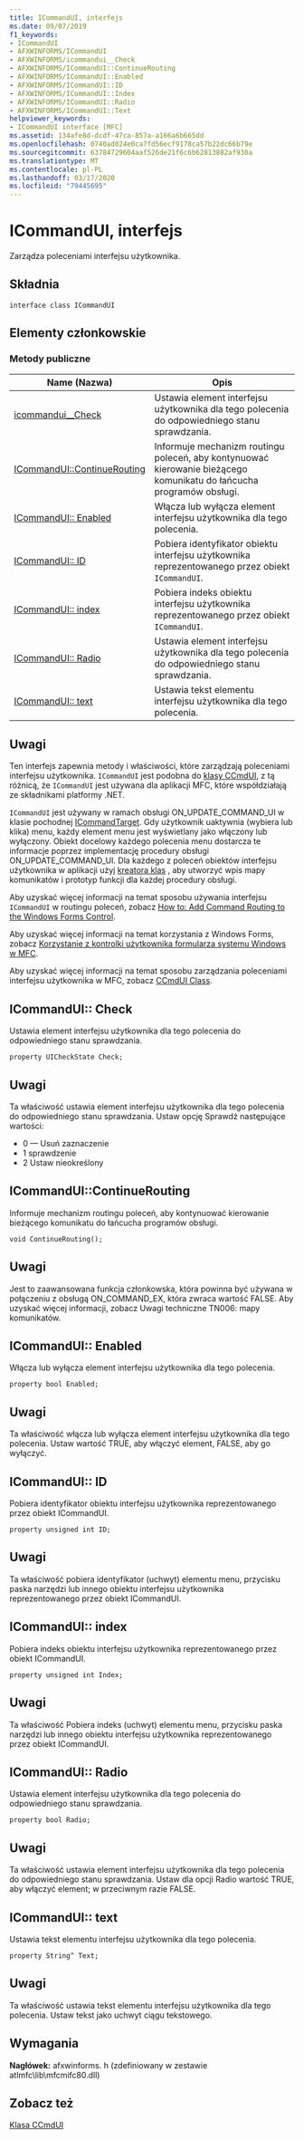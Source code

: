 ```yaml
---
title: ICommandUI, interfejs
ms.date: 09/07/2019
f1_keywords:
- ICommandUI
- AFXWINFORMS/ICommandUI
- AFXWINFORMS/icommandui__Check
- AFXWINFORMS/ICommandUI::ContinueRouting
- AFXWINFORMS/ICommandUI::Enabled
- AFXWINFORMS/ICommandUI::ID
- AFXWINFORMS/ICommandUI::Index
- AFXWINFORMS/ICommandUI::Radio
- AFXWINFORMS/ICommandUI::Text
helpviewer_keywords:
- ICommandUI interface [MFC]
ms.assetid: 134afe8d-dcdf-47ca-857a-a166a6b665dd
ms.openlocfilehash: 0740ad024e0ca7fd56ecf9178ca57b22dc66b79e
ms.sourcegitcommit: 63784729604aaf526de21f6c6b62813882af930a
ms.translationtype: MT
ms.contentlocale: pl-PL
ms.lasthandoff: 03/17/2020
ms.locfileid: "79445695"
---
```

# <a name="icommandui-interface"></a>ICommandUI, interfejs

Zarządza poleceniami interfejsu użytkownika.

## <a name="syntax"></a>Składnia

```
interface class ICommandUI
```

## <a name="members"></a>Elementy członkowskie

### <a name="public-methods"></a>Metody publiczne

|Name (Nazwa)|Opis|
|----------|-----------------|
|[icommandui__Check](#check)|Ustawia element interfejsu użytkownika dla tego polecenia do odpowiedniego stanu sprawdzania.|
|[ICommandUI::ContinueRouting](#continuerouting)|Informuje mechanizm routingu poleceń, aby kontynuować kierowanie bieżącego komunikatu do łańcucha programów obsługi.|
|[ICommandUI:: Enabled](#enabled)|Włącza lub wyłącza element interfejsu użytkownika dla tego polecenia.|
|[ICommandUI:: ID](#id)|Pobiera identyfikator obiektu interfejsu użytkownika reprezentowanego przez obiekt `ICommandUI`.|
|[ICommandUI:: index](#index)|Pobiera indeks obiektu interfejsu użytkownika reprezentowanego przez obiekt `ICommandUI`.|
|[ICommandUI:: Radio](#radio)|Ustawia element interfejsu użytkownika dla tego polecenia do odpowiedniego stanu sprawdzania.|
|[ICommandUI:: text](#text)|Ustawia tekst elementu interfejsu użytkownika dla tego polecenia.|

## <a name="remarks"></a>Uwagi

Ten interfejs zapewnia metody i właściwości, które zarządzają poleceniami interfejsu użytkownika. `ICommandUI` jest podobna do [klasy CCmdUI](../../mfc/reference/ccmdui-class.md), z tą różnicą, że `ICommandUI` jest używana dla aplikacji MFC, które współdziałają ze składnikami platformy .NET.

`ICommandUI` jest używany w ramach obsługi ON_UPDATE_COMMAND_UI w klasie pochodnej [ICommandTarget](../../mfc/reference/icommandtarget-interface.md). Gdy użytkownik uaktywnia (wybiera lub klika) menu, każdy element menu jest wyświetlany jako włączony lub wyłączony. Obiekt docelowy każdego polecenia menu dostarcza te informacje poprzez implementację procedury obsługi ON_UPDATE_COMMAND_UI. Dla każdego z poleceń obiektów interfejsu użytkownika w aplikacji użyj [kreatora klas](mfc-class-wizard.md) , aby utworzyć wpis mapy komunikatów i prototyp funkcji dla każdej procedury obsługi.

Aby uzyskać więcej informacji na temat sposobu używania interfejsu `ICommandUI` w routingu poleceń, zobacz [How to: Add Command Routing to the Windows Forms Control](../../dotnet/how-to-add-command-routing-to-the-windows-forms-control.md).

Aby uzyskać więcej informacji na temat korzystania z Windows Forms, zobacz [Korzystanie z kontrolki użytkownika formularza systemu Windows w MFC](../../dotnet/using-a-windows-form-user-control-in-mfc.md).

Aby uzyskać więcej informacji na temat sposobu zarządzania poleceniami interfejsu użytkownika w MFC, zobacz [CCmdUI Class](../../mfc/reference/ccmdui-class.md).

## <a name="check"></a>ICommandUI:: Check

Ustawia element interfejsu użytkownika dla tego polecenia do odpowiedniego stanu sprawdzania.

```
property UICheckState Check;
```

## <a name="remarks"></a>Uwagi

Ta właściwość ustawia element interfejsu użytkownika dla tego polecenia do odpowiedniego stanu sprawdzania. Ustaw opcję Sprawdź następujące wartości:
- 0 — Usuń zaznaczenie
- 1 sprawdzenie
- 2 Ustaw nieokreślony

## <a name="continuerouting"></a>ICommandUI::ContinueRouting

Informuje mechanizm routingu poleceń, aby kontynuować kierowanie bieżącego komunikatu do łańcucha programów obsługi.

```
void ContinueRouting();
```

## <a name="remarks"></a>Uwagi

Jest to zaawansowana funkcja członkowska, która powinna być używana w połączeniu z obsługą ON_COMMAND_EX, która zwraca wartość FALSE. Aby uzyskać więcej informacji, zobacz Uwagi techniczne TN006: mapy komunikatów.

## <a name="enabled"></a>ICommandUI:: Enabled

Włącza lub wyłącza element interfejsu użytkownika dla tego polecenia.

```
property bool Enabled;
```

## <a name="remarks"></a>Uwagi

Ta właściwość włącza lub wyłącza element interfejsu użytkownika dla tego polecenia. Ustaw wartość TRUE, aby włączyć element, FALSE, aby go wyłączyć.

## <a name="id"></a>ICommandUI:: ID

Pobiera identyfikator obiektu interfejsu użytkownika reprezentowanego przez obiekt ICommandUI.

```
property unsigned int ID;
```

## <a name="remarks"></a>Uwagi

Ta właściwość pobiera identyfikator (uchwyt) elementu menu, przycisku paska narzędzi lub innego obiektu interfejsu użytkownika reprezentowanego przez obiekt ICommandUI.

## <a name="index"></a>ICommandUI:: index

Pobiera indeks obiektu interfejsu użytkownika reprezentowanego przez obiekt ICommandUI.

```
property unsigned int Index;
```

## <a name="remarks"></a>Uwagi

Ta właściwość Pobiera indeks (uchwyt) elementu menu, przycisku paska narzędzi lub innego obiektu interfejsu użytkownika reprezentowanego przez obiekt ICommandUI.

## <a name="radio"></a>ICommandUI:: Radio

Ustawia element interfejsu użytkownika dla tego polecenia do odpowiedniego stanu sprawdzania.

```
property bool Radio;
```

## <a name="remarks"></a>Uwagi

Ta właściwość ustawia element interfejsu użytkownika dla tego polecenia do odpowiedniego stanu sprawdzania. Ustaw dla opcji Radio wartość TRUE, aby włączyć element; w przeciwnym razie FALSE.

## <a name="text"></a>ICommandUI:: text

Ustawia tekst elementu interfejsu użytkownika dla tego polecenia.

```
property String^ Text;
```

## <a name="remarks"></a>Uwagi

Ta właściwość ustawia tekst elementu interfejsu użytkownika dla tego polecenia. Ustaw tekst jako uchwyt ciągu tekstowego.

## <a name="requirements"></a>Wymagania

**Nagłówek:** afxwinforms. h (zdefiniowany w zestawie atlmfc\lib\mfcmifc80.dll)

## <a name="see-also"></a>Zobacz też

[Klasa CCmdUI](../../mfc/reference/ccmdui-class.md)
